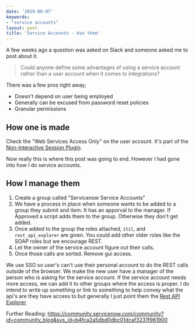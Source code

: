 ```yaml
---
date: '2019-08-07'
keywords:
- "service accounts"
layout: post
title: 'Service Accounts - Use them'
---
```


A few weeks ago a question was asked on Slack and someone asked me to post about it.

> Could anyone define some advantages of using a service account rather than a user account when it comes to integrations?

There was a few pros right away;

- Doesn't depend on user being employed
- Generally can be excused from password reset policies
- Granular permissions

## How one is made

Check the "Web Services Access Only" on the user account.  It's part of the [Non-Interactive Session Plugin](https://docs.servicenow.com/bundle/london-platform-administration/page/administer/users-and-groups/concept/c_NonInteractiveSessions.html).

Now really this is where this post was going to end.  However I had gone into how I do service accounts.

## How I manage them

1.  Create a group called "Servicenow Service Accounts"
2.  We have a process in place when someone wants to be added to a group they submit and item.  It has an apporval to the manager.  If Approved a script adds them to the group.  Otherwise they don't get added.
3.  Once added to the group the roles attached, `itil`, and `rest_api_explorer` are given.  You could add other older roles like the SOAP roles but we encourage REST.
4.  Let the owner of the service account figure out their calls.
5.  Once those calls are sorted.  Remove gui access.

We use SSO so user's can't use their personal account to do the REST calls outside of the browser.  We make the new user have a manager of the person who is asking for the service account.  If the service account needs more access, we can add it to other groups where the access is proper.  I do intend to write up something or link to something to help convey what the api's are they have access to but generally I just point them the [Rest API Explorer](https://docs.servicenow.com/bundle/london-application-development/page/integrate/inbound-rest/concept/c_RESTAPIExplorer.html)

Further Reading: https://community.servicenow.com/community?id=community_blog&sys_id=b4fca2a5dbd0dbc01dcaf3231f961900
